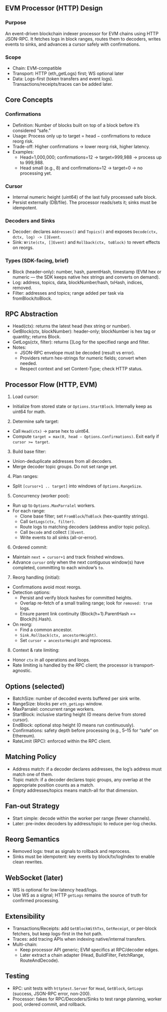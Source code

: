 ## EVM Processor (HTTP) Design

### Purpose
An event-driven blockchain indexer processor for EVM chains using HTTP JSON-RPC. It fetches logs in block ranges, routes them to decoders, writes events to sinks, and advances a cursor safely with confirmations.

### Scope
- Chain: EVM-compatible
- Transport: HTTP (eth_getLogs) first; WS optional later
- Data: Logs-first (token transfers and event logs). Transactions/receipts/traces can be added later.

## Core Concepts

### Confirmations
- Definition: Number of blocks built on top of a block before it’s considered “safe.”
- Usage: Process only up to target = head − confirmations to reduce reorg risk.
- Trade-off: Higher confirmations → lower reorg risk, higher latency.
- Examples:
  - Head=1,000,000; confirmations=12 → target=999,988 → process up to 999,988.
  - Head small (e.g., 8) and confirmations=12 → target=0 → no processing yet.

### Cursor
- Internal numeric height (uint64) of the last fully processed safe block.
- Persist externally (DB/file). The processor reads/sets it; sinks must be idempotent.

### Decoders and Sinks
- Decoder: declares `Addresses()` and `Topics()` and exposes `Decode(ctx, dctx, log) -> []Event`.
- Sink: `Write(ctx, []Event)` and `Rollback(ctx, toBlock)` to revert effects on reorgs.

### Types (SDK-facing, brief)
- Block (header-only): number, hash, parentHash, timestamp (EVM hex or numeric — the SDK keeps native hex strings and converts on demand).
- Log: address, topics, data, blockNumber/hash, txHash, indices, removed.
- Filter: addresses and topics; range added per task via fromBlock/toBlock.

## RPC Abstraction
- Head(ctx): returns the latest head (hex string or number).
- GetBlock(ctx, blockNumber): header-only; blockNumber is hex tag or quantity; returns Block.
- GetLogs(ctx, filter): returns []Log for the specified range and filter.
- Notes:
  - JSON-RPC envelope must be decoded (result vs error).
  - Providers return hex-strings for numeric fields; convert when needed.
  - Respect context and set Content-Type; check HTTP status.

## Processor Flow (HTTP, EVM)

1) Load cursor:
- Initialize from stored state or `Options.StartBlock`. Internally keep as uint64 for math.

2) Determine safe target:
- Call `Head(ctx)` → parse hex to uint64.
- Compute `target = max(0, head − Options.Confirmations)`. Exit early if `cursor >= target`.

3) Build base filter:
- Union-deduplicate addresses from all decoders.
- Merge decoder topic groups. Do not set range yet.

4) Plan ranges:
- Split `[cursor+1 .. target]` into windows of `Options.RangeSize`.

5) Concurrency (worker pool):
- Run up to `Options.MaxParralel` workers.
- For each range:
  - Clone base filter; set `FromBlock`/`ToBlock` (hex-quantity strings).
  - Call `GetLogs(ctx, filter)`.
  - Route logs to matching decoders (address and/or topic policy).
  - Call `Decode` and collect `[]Event`.
  - Write events to all sinks (all-or-error).

6) Ordered commit:
- Maintain `next = cursor+1` and track finished windows.
- Advance `cursor` only when the next contiguous window(s) have completed, committing to each window’s `to`.

7) Reorg handling (initial):
- Confirmations avoid most reorgs.
- Detection options:
  - Persist and verify block hashes for committed heights.
  - Overlap re-fetch of a small trailing range; look for `removed: true` logs.
  - Ensure parent link continuity (Block(h+1).ParentHash == Block(h).Hash).
- On reorg:
  - Find a common ancestor.
  - `Sink.Rollback(ctx, ancestorHeight)`.
  - Set `cursor = ancestorHeight` and reprocess.

8) Context & rate limiting:
- Honor `ctx` in all operations and loops.
- Rate limiting is handled by the RPC client; the processor is transport-agnostic.

## Options (selected)
- BatchSize: number of decoded events buffered per sink write.
- RangeSize: blocks per `eth_getLogs` window.
- MaxParralel: concurrent range workers.
- StartBlock: inclusive starting height (0 means derive from stored cursor).
- EndBlock: optional stop height (0 means run continuously).
- Confirmations: safety depth before processing (e.g., 5–15 for “safe” on Ethereum).
- RateLimit (RPC): enforced within the RPC client.

## Matching Policy
- Address match: if a decoder declares addresses, the log’s address must match one of them.
- Topic match: if a decoder declares topic groups, any overlap at the appropriate position counts as a match.
- Empty addresses/topics means match-all for that dimension.

## Fan-out Strategy
- Start simple: decode within the worker per range (fewer channels).
- Later: pre-index decoders by address/topic to reduce per-log checks.

## Reorg Semantics
- Removed logs: treat as signals to rollback and reprocess.
- Sinks must be idempotent: key events by block/tx/logIndex to enable clean rewrites.

## WebSocket (later)
- WS is optional for low-latency head/logs.
- Use WS as a signal; HTTP `getLogs` remains the source of truth for confirmed processing.

## Extensibility
- Transactions/Receipts: add `GetBlockWithTxs`, `GetReceipt`, or per-block fetchers, but keep logs-first in the hot path.
- Traces: add tracing APIs when indexing native/internal transfers.
- Multi-chain:
  - Keep processor API generic; EVM specifics at RPC/decoder edges.
  - Later extract a chain adapter (Head, BuildFilter, FetchRange, RouteAndDecode).

## Testing
- RPC: unit tests with `httptest.Server` for `Head`, `GetBlock`, `GetLogs` (success, JSON-RPC error, non-200).
- Processor: fakes for RPC/Decoders/Sinks to test range planning, worker pool, ordered commit, and rollback.